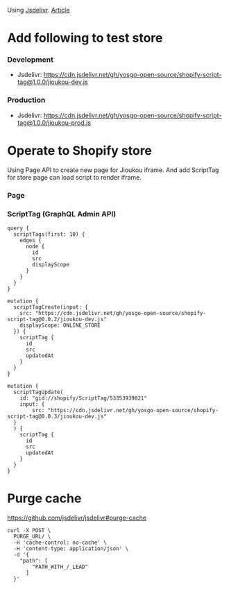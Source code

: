 Using [Jsdelivr](https://www.jsdelivr.com/features). [Article](https://zellwk.com/blog/jsdelivr/)

# Add following to test store

### Development

- Jsdelivr: https://cdn.jsdelivr.net/gh/yosgo-open-source/shopify-script-tag@1.0.0/jioukou-dev.js

### Production

- Jsdelivr: https://cdn.jsdelivr.net/gh/yosgo-open-source/shopify-script-tag@1.0.0/jioukou-prod.js

# Operate to Shopify store

Using Page API to create new page for Jioukou iframe. And add ScriptTag for store page can load script to render iframe.

### Page

### ScriptTag (GraphQL Admin API)

```
query {
  scriptTags(first: 10) {
    edges {
      node {
        id
        src
        displayScope
      }
    }
  }
}

mutation {
  scriptTagCreate(input: {
    src: "https://cdn.jsdelivr.net/gh/yosgo-open-source/shopify-script-tag@0.0.2/jioukou-dev.js"
    displayScope: ONLINE_STORE
  }) {
    scriptTag {
      id
      src
      updatedAt
    }
  }
}

mutation {
  scriptTagUpdate(
    id: "gid://shopify/ScriptTag/53353939021"
    input: {
    	src: "https://cdn.jsdelivr.net/gh/yosgo-open-source/shopify-script-tag@0.0.3/jioukou-dev.js"
  }
  ) {
    scriptTag {
      id
      src
      updatedAt
    }
  }
}
```

# Purge cache

https://github.com/jsdelivr/jsdelivr#purge-cache

```
curl -X POST \
  PURGE_URL/ \
  -H 'cache-control: no-cache' \
  -H 'content-type: application/json' \
  -d '{
    "path": [
        "PATH_WITH_/_LEAD"
      ]
  }'
```
